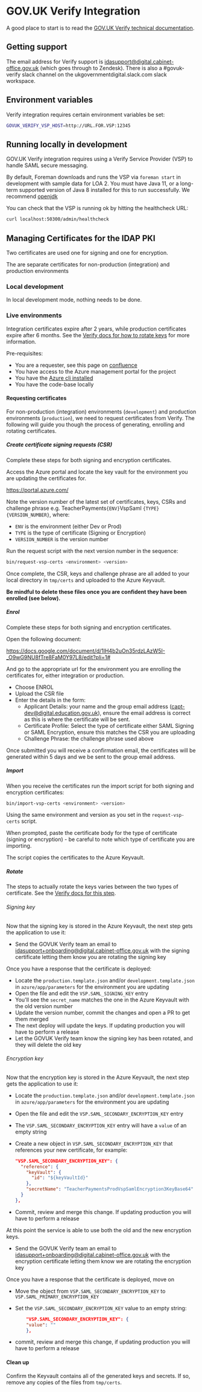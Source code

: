 # GOV.UK Verify Integration

A good place to start is to read the
[GOV.UK Verify technical documentation](https://www.docs.verify.service.gov.uk/#gov-uk-verify-technical-documentation).

## Getting support

The email address for Verify support is idasupport@digital.cabinet-office.gov.uk
(which goes through to Zendesk). There is also a #govuk-verify slack channel on
the ukgovernmentdigital.slack.com slack workspace.

## Environment variables

Verify integration requires certain environment variables be set:

```bash
GOVUK_VERIFY_VSP_HOST=http://URL.FOR.VSP:12345
```

## Running locally in development

GOV.UK Verify integration requires using a Verify Service Provider (VSP) to
handle SAML secure messaging.

By default, Foreman downloads and runs the VSP via `foreman start` in
development with sample data for LOA 2. You must have Java 11, or a long-term
supported version of Java 8 installed for this to run successfully. We recommend
[openjdk](https://adoptopenjdk.net/)

You can check that the VSP is running ok by hitting the healthcheck URL:

```bash
curl localhost:50300/admin/healthcheck
```

## Managing Certificates for the IDAP PKI

Two certificates are used one for signing and one for encryption.

The are separate certificates for non-production (integration) and production
environments

### Local development

In local development mode, nothing needs to be done.

### Live environments

Integration certificates expire after 2 years, while production certificates
expire after 6 months. See the
[Verify docs for how to rotate keys](https://www.docs.verify.service.gov.uk/maintain-your-connection/rotate-keys/)
for more information.

Pre-requisites:

- You are a requester, see this page on
  [confluence](https://dfedigital.atlassian.net/wiki/spaces/TP/pages/1116110992/Verify+Service+Provider)
- You have access to the Azure management portal for the project
- You have the
  [Azure cli installed](https://docs.microsoft.com/en-us/cli/azure/install-azure-cli?view=azure-cli-latest)
- You have the code-base locally

#### Requesting certificates

For non-production (integration) environments (`development`) and production
environments (`production`), we need to request certificates from Verify. The
following will guide you though the process of generating, enrolling and
rotating certificates.

##### Create certificate signing requests (CSR)

Complete these steps for both signing and encryption certificates.

Access the Azure portal and locate the key vault for the environment you are
updating the certificates for.

https://portal.azure.com/

Note the version number of the latest set of certificates, keys, CSRs and
challenge phrase e.g. TeacherPayments`{ENV}`VspSaml `{TYPE}` `{VERSION_NUMBER}`,
where:

- `ENV` is the environment (either Dev or Prod)
- `TYPE` is the type of certificate (Signing or Encryption)
- `VERSION_NUMBER` is the version number

Run the request script with the next version number in the sequence:

```bash
bin/request-vsp-certs <environment> <version>
```

Once complete, the CSR, keys and challenge phrase are all added to your local
directory in `tmp/certs` and uploaded to the Azure Keyvault.

**Be mindful to delete these files once you are confident they have been
enrolled (see below).**

##### Enrol

Complete these steps for both signing and encryption certificates.

Open the following document:

<https://docs.google.com/document/d/1lH4b2uOn35rdzLAzW5I-_O9wG9NU8fTre8FaM0Y97L8/edit?pli=1#>

And go to the appropriate url for the environment you are enrolling the
certificates for, either integration or production.

- Choose ENROL
- Upload the CSR file
- Enter the details in the form:
  - Applicant Details: your name and the group email address
    (capt-dev@digital.education.gov.uk), ensure the email address is correct as
    this is where the certificate will be sent.
  - Certificate Profile: Select the type of certificate either SAML Signing or
    SAML Encryption, ensure this matches the CSR you are uploading
  - Challenge Phrase: the challenge phrase used above

Once submitted you will receive a confirmation email, the certificates will be
generated within 5 days and we be sent to the group email address.

##### Import

When you receive the certificates run the import script for both signing and
encryption certificates:

```bash
bin/import-vsp-certs <environment> <version>
```

Using the same environment and version as you set in the `request-vsp-certs`
script.

When prompted, paste the certificate body for the type of certificate (signing
or encryption) - be careful to note which type of certificate you are importing.

The script copies the certificates to the Azure Keyvault.

##### Rotate

The steps to actually rotate the keys varies between the two types of
certificate. See the
[Verify docs for this step](https://www.docs.verify.service.gov.uk/maintain-your-connection/rotate-keys/#rotate-your-encryption-and-signing-keys).

###### Signing key

Now that the signing key is stored in the Azure Keyvault, the next step gets the
application to use it:

- Send the GOVUK Verify team an email to
  idasupport+onboarding@digital.cabinet-office.gov.uk with the signing
  certificate letting them know you are rotating the signing key

Once you have a response that the certificate is deployed:

- Locate the `production.template.json` and/or `development.template.json` in
  `azure/app/parameters` for the environment you are updating
- Open the file and edit the `VSP.SAML_SIGNING_KEY` entry
- You'll see the `secret_name` matches the one in the Azure Keyvault with the
  old version number
- Update the version number, commit the changes and open a PR to get them merged
- The next deploy will update the keys. If updating production you will have to
  perform a release
- Let the GOVUK Verify team know the signing key has been rotated, and they will
  delete the old key

###### Encryption key

Now that the encryption key is stored in the Azure Keyvault, the next step gets
the application to use it:

- Locate the `production.template.json` and/or `development.template.json` in
  `azure/app/parameters` for the environment you are updating
- Open the file and edit the `VSP.SAML_SECONDARY_ENCRYPTION_KEY` entry
- The `VSP.SAML_SECONDARY_ENCRYPTION_KEY` entry will have a `value` of an empty
  string
- Create a new object in `VSP.SAML_SECONDARY_ENCRYPTION_KEY` that references
  your new certificate, for example:

  ```json
  "VSP.SAML_SECONDARY_ENCRYPTION_KEY": {
    "reference": {
      "keyVault": {
        "id": "${keyVaultId}"
      },
      "secretName": "TeacherPaymentsProdVspSamlEncryption3KeyBase64"
    }
  },
  ```

- Commit, review and merge this change. If updating production you will have to
  perform a release

At this point the service is able to use both the old and the new encryption
keys.

- Send the GOVUK Verify team an email to
  idasupport+onboarding@digital.cabinet-office.gov.uk with the encryption
  certificate letting them know we are rotating the encryption key

Once you have a response that the certificate is deployed, move on

- Move the object from `VSP.SAML_SECONDARY_ENCRYPTION_KEY` to
  `VSP.SAML_PRIMARY_ENCRYPTION_KEY`
- Set the `VSP.SAML_SECONDARY_ENCRYPTION_KEY` value to an empty string:

  ```json
      "VSP.SAML_SECONDARY_ENCRYPTION_KEY": {
      "value": ""
      },
  ```

- commit, review and merge this change, if updating production you will have to
  perform a release

#### Clean up

Confirm the Keyvault contains all of the generated keys and secrets. If so,
remove any copies of the files from `tmp/certs`.
